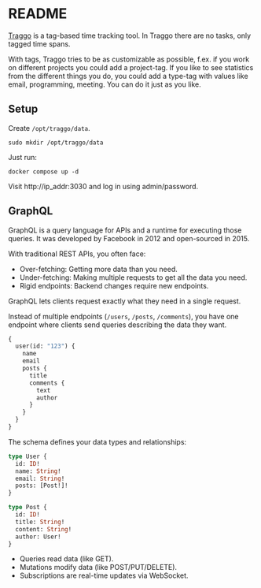 # README

[Traggo](https://traggo.net/) is a tag-based time tracking tool. In Traggo there are no tasks, only tagged time spans.

With tags, Traggo tries to be as customizable as possible, f.ex. if you work on different projects you could add a project-tag. If you like to see statistics from the different things you do, you could add a type-tag with values like email, programming, meeting. You can do it just as you like.

## Setup

Create `/opt/traggo/data`.

```console
sudo mkdir /opt/traggo/data
```

Just run:

```console
docker compose up -d
```

Visit http://ip_addr:3030 and log in using admin/password.

## GraphQL

GraphQL is a query language for APIs and a runtime for executing those queries. It was developed by Facebook in 2012 and open-sourced in 2015.

With traditional REST APIs, you often face:

* Over-fetching: Getting more data than you need.
* Under-fetching: Making multiple requests to get all the data you need.
* Rigid endpoints: Backend changes require new endpoints.

GraphQL lets clients request exactly what they need in a single request.

Instead of multiple endpoints (`/users`, `/posts`, `/comments`), you have one endpoint where clients send queries describing the data they want.

```graphql
{
  user(id: "123") {
    name
    email
    posts {
      title
      comments {
        text
        author
      }
    }
  }
}
```

The schema defines your data types and relationships:

```graphql
type User {
  id: ID!
  name: String!
  email: String!
  posts: [Post!]!
}

type Post {
  id: ID!
  title: String!
  content: String!
  author: User!
}
```

* Queries read data (like GET).
* Mutations modify data (like POST/PUT/DELETE).
* Subscriptions are real-time updates via WebSocket.
